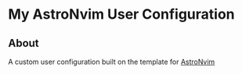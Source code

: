 # My AstroNvim User Configuration


## About

A custom user configuration built on the template for [AstroNvim](https://github.com/AstroNvim/AstroNvim)
